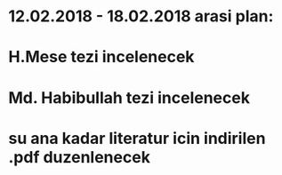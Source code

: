 # 12.02.2018 - 18.02.2018 arasi plan:
# H.Mese tezi incelenecek
# Md. Habibullah tezi incelenecek
# su ana kadar literatur icin indirilen .pdf duzenlenecek


